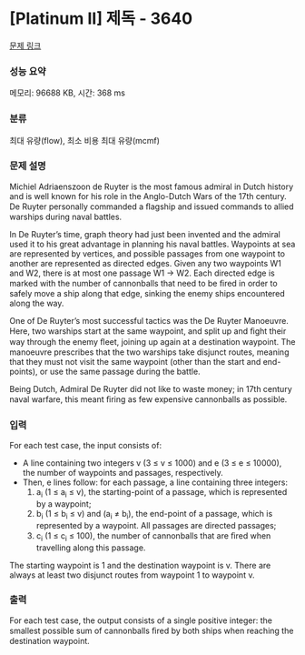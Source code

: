 # [Platinum II] 제독 - 3640 

[문제 링크](https://www.acmicpc.net/problem/3640) 

### 성능 요약

메모리: 96688 KB, 시간: 368 ms

### 분류

최대 유량(flow), 최소 비용 최대 유량(mcmf)

### 문제 설명

<p>Michiel Adriaenszoon de Ruyter is the most famous admiral in Dutch history and is well known for his role in the Anglo-Dutch Wars of the 17th century. De Ruyter personally commanded a ﬂagship and issued commands to allied warships during naval battles.</p>

<p>In De Ruyter’s time, graph theory had just been invented and the admiral used it to his great advantage in planning his naval battles. Waypoints at sea are represented by vertices, and possible passages from one waypoint to another are represented as directed edges. Given any two waypoints W1 and W2, there is at most one passage W1 → W2. Each directed edge is marked with the number of cannonballs that need to be ﬁred in order to safely move a ship along that edge, sinking the enemy ships encountered along the way.</p>

<p>One of De Ruyter’s most successful tactics was the De Ruyter Manoeuvre. Here, two warships start at the same waypoint, and split up and ﬁght their way through the enemy ﬂeet, joining up again at a destination waypoint. The manoeuvre prescribes that the two warships take disjunct routes, meaning that they must not visit the same waypoint (other than the start and end-points), or use the same passage during the battle.</p>

<p>Being Dutch, Admiral De Ruyter did not like to waste money; in 17th century naval warfare, this meant ﬁring as few expensive cannonballs as possible.</p>

### 입력 

 <p>For each test case, the input consists of:</p>

<ul>
	<li>A line containing two integers v (3 ≤ v ≤ 1000) and e (3 ≤ e ≤ 10000), the number of waypoints and passages, respectively.</li>
	<li>Then, e lines follow: for each passage, a line containing three integers:
	<ol>
		<li>a<sub>i</sub> (1 ≤ a<sub>i</sub> ≤ v), the starting-point of a passage, which is represented by a waypoint;</li>
		<li>b<sub>i</sub> (1 ≤ b<sub>i</sub> ≤ v) and (a<sub>i</sub> ≠ b<sub>i</sub>), the end-point of a passage, which is represented by a waypoint. All passages are directed passages;</li>
		<li>c<sub>i</sub> (1 ≤ c<sub>i</sub> ≤ 100), the number of cannonballs that are ﬁred when travelling along this passage.</li>
	</ol>
	</li>
</ul>

<p>The starting waypoint is 1 and the destination waypoint is v. There are always at least two disjunct routes from waypoint 1 to waypoint v.</p>

### 출력 

 <p>For each test case, the output consists of a single positive integer: the smallest possible sum of cannonballs ﬁred by both ships when reaching the destination waypoint.</p>

